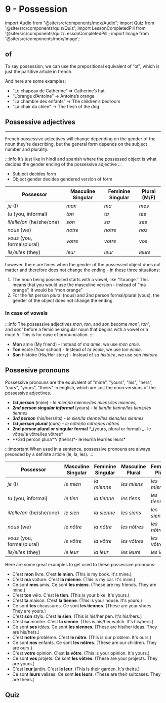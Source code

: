 # 9 - Possession

import Audio from "@site/src/components/mdx/Audio";
import Quiz from '@site/src/components/quiz/Quiz';
import LessonCompletedPill from '@site/src/components/quiz/LessonCompletedPill';
import Image from '@site/src/components/mdx/Image';

<LessonCompletedPill lessonName="a1-9" />

## of

To say possession, we can use the prepositional equivalent of “of”, which is just the partitive article in french.

And here are some examples:

- “Le chapeau de Catherine” ⇒ Catherine’s hat
- “L’orange d’Antoine” → Antoine’s orange
- “La chambre des enfants” → The children’s bedroom
- “La chair du chien” → The flesh of the dog

## Possessive adjectives

---

French possessive adjectives will change depending on the gender of the noun they're describing, but the general form depends on the subject number and plurality.

:::info
It’s just like in hindi and spanish where the possessed object is what decides the gender ending of the possessive adjective
:::

- Subject decides form
- Object gender decides gendered version of form

| **Possessor**               | **Masculine Singular** | **Feminine Singular** | **Plural (M/F)** |
| --------------------------- | ---------------------- | --------------------- | ---------------- |
| *je* (I)                    | _mon_                  | _ma_                  | _mes_            |
| *tu* (you, informal)        | _ton_                  | _ta_                  | _tes_            |
| *il/elle/on* (he/she/one)   | _son_                  | _sa_                  | _ses_            |
| *nous* (we)                 | _notre_                | _notre_               | _nos_            |
| *vous* (you, formal/plural) | _votre_                | _votre_               | _vos_            |
| *ils/elles* (they)          | _leur_                 | _leur_                | _leurs_          |

however, there are times when the gender of the possessed object does not matter and therefore does not change the ending - in these three situations:

1. The noun being possessed starts with a vowel, like “l’orange.” This means that you would use the masculine version - instead of “ma orange”, it would be “mon orange”
2. For the 1st person plural (nous) and 2nd person formal/plural (vous), the gender of the object does not change the ending.

### In case of vowels

:::info
The possessive adjectives *mon*, *ton*, and *son* become *mon'*, *ton'*, and *son'* before a feminine singular noun that begins with a vowel or a mute *h*. This is for ease of pronunciation.
:::

- **Mon** amie (My friend) - Instead of *ma amie*, we use *mon amie*.
- **Ton** école (Your school) - Instead of *ta école*, we use *ton école*.
- **Son** histoire (His/Her story) - Instead of *sa histoire*, we use *son histoire*.

## Possesive pronouns

Possessive pronouns are the equivalent of "mine", "yours", "his", "hers", "ours", "yours", "theirs" in english, which are just the noun versions of the possessive adjectives.

- **_1st person_** (mine) _- le mien/la mienne/les miens/les miennes,_
- **_2nd person singular informal_** (yours) _- le tien/la tienne/les tiens/les tiennes_
- **_3rd person_** (his/hers/its) _- le sien/la sienne/les siens/les siennes_
- **_1st person plural_** (ours) _- le nôtre/la nôtre/les nôtres_
- **2nd person plural or singular formal** \*_(yours, plural or formal) _- le vôtre/la vôtre/les vôtres\*
- **3rd person plura\***l* (theirs)*- le leur/la leur/les leurs\*

:::important
When used in a sentence, possessive pronouns are always preceded by a definite article (le, la, les).
:::

| **Possessor**               | **Masculine Singular** | **Feminine Singular** | **Masculine Plural** | **Feminine Plural** |
| --------------------------- | ---------------------- | --------------------- | -------------------- | ------------------- |
| *je* (I)                    | _le mien_              | _la mienne_           | _les miens_          | _les miennes_       |
| *tu* (you, informal)        | _le tien_              | _la tienne_           | _les tiens_          | _les tiennes_       |
| *il/elle/on* (he/she/one)   | _le sien_              | _la sienne_           | _les siens_          | _les siennes_       |
| *nous* (we)                 | _le nôtre_             | _la nôtre_            | _les nôtres_         | _les nôtres_        |
| *vous* (you, formal/plural) | _le vôtre_             | _la vôtre_            | _les vôtres_         | _les vôtres_        |
| *ils/elles* (they)          | _le leur_              | _la leur_             | _les leurs_          | _les leurs_         |

Here are some great examples to get used to these possessive pronouns:

- C'est **mon** livre. C'est **le mien**. (This is my book. It's mine.)
- C'est **ma** voiture. C'est **la mienne**. (This is my car. It's mine.)
- Ce sont **mes** amis. Ce sont **les miens**. (These are my friends. They are mine.)
- C'est **ton** vélo. C'est **le tien**. (This is your bike. It's yours.)
- C'est **ta** maison. C'est **la tienne**. (This is your house. It's yours.)
- Ce sont **tes** chaussures. Ce sont **les tiennes**. (These are your shoes. They are yours.)
- C'est **son** stylo. C'est **le sien**. (This is his/her pen. It's his/hers.)
- C'est **sa** montre. C'est **la sienne**. (This is his/her watch. It's his/hers.)
- Ce sont **ses** idées. Ce sont **les siennes**. (These are his/her ideas. They are his/hers.)
- C'est **notre** problème. C'est **le nôtre**. (This is our problem. It's ours.)
- Ce sont **nos** enfants. Ce sont **les nôtres**. (These are our children. They are ours.)
- C'est **votre** opinion. C'est **la vôtre**. (This is your opinion. It's yours.)
- Ce sont **vos** projets. Ce sont **les vôtres**. (These are your projects. They are yours.)
- C'est **leur** jardin. C'est **le leur**. (This is their garden. It's theirs.)
- Ce sont **leurs** valises. Ce sont **les leurs**. (These are their suitcases. They are theirs.)

## Quiz

<Quiz exerciseName="possession" />

<Quiz exerciseName="possessive-pronouns" />
